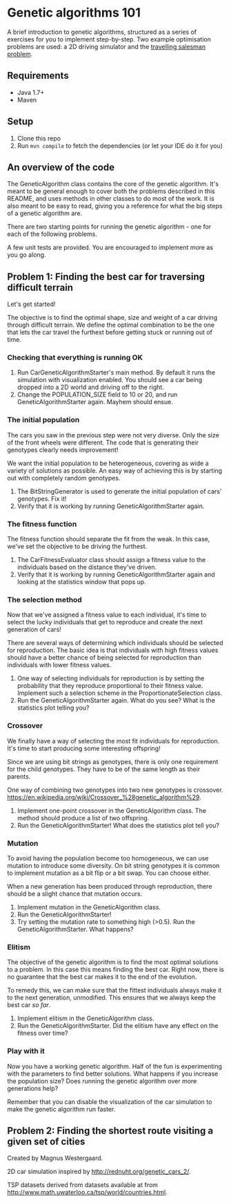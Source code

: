 # Genetic algorithms 101

A brief introduction to genetic algorithms, structured as a series of exercises for you to implement step-by-step. Two example optimisation problems are used: a 2D driving simulator and the [travelling salesman problem][tsp-link].

## Requirements
* Java 1.7+
* Maven

## Setup
1. Clone this repo
2. Run `mvn compile` to fetch the dependencies (or let your IDE do it for you)

## An overview of the code
The GeneticAlgorithm class contains the core of the genetic algorithm. It's meant to be general enough to cover both the problems described in this README, and uses methods in other classes to do most of the work. It is also meant to be easy to read, giving you a reference for what the big steps of a genetic algorithm are.

There are two starting points for running the genetic algorithm - one for each of the following problems.

A few unit tests are provided. You are encouraged to implement more as you go along.

## Problem 1: Finding the best car for traversing difficult terrain

Let's get started! 

The objective is to find the optimal shape, size and weight of a car driving through difficult terrain. We define the optimal combination to be the one that lets the car travel the furthest before getting stuck or running out of time.

### Checking that everything is running OK
1. Run CarGeneticAlgorithmStarter's main method. By default it runs the simulation with visualization enabled. You should see a car being dropped into a 2D world and driving off to the right.
2. Change the POPULATION_SIZE field to 10 or 20, and run GeneticAlgorithmStarter again. Mayhem should ensue.

### The initial population
The cars you saw in the previous step were not very diverse. Only the size of the front wheels were different. The code that is generating their genotypes clearly needs improvement!

We want the initial population to be heterogeneous, covering as wide a variety of solutions as possible. An easy way of achieving this is by starting out with completely random genotypes.

1. The BitStringGenerator is used to generate the initial population of cars' genotypes. Fix it! 
2. Verify that it is working by running GeneticAlgorithmStarter again.

### The fitness function
The fitness function should separate the fit from the weak. In this case, we've set the objective to be driving the furthest.

1. The CarFitnessEvaluator class should assign a fitness value to the individuals based on the distance they've driven.
2. Verify that it is working by running GeneticAlgorithmStarter again and looking at the statistics window that pops up. 

### The selection method
Now that we've assigned a fitness value to each individual, it's time to select the lucky individuals that get to reproduce and create the next generation of cars!

There are several ways of determining which individuals should be selected for reproduction. The basic idea is that individuals with high fitness values should have a better chance of being selected for reproduction than individuals with lower fitness values.

1. One way of selecting individuals for reproduction is by setting the probability that they reproduce proportional to their fitness value. Implement such a selection scheme in the ProportionateSelection class.
2. Run the GeneticAlgorithmStarter again. What do you see? What is the statistics plot telling you?

### Crossover
We finally have a way of selecting the most fit individuals for reproduction. It's time to start producing some interesting offspring!

Since we are using bit strings as genotypes, there is only one requirement for the child genotypes. They have to be of the same length as their parents.

One way of combining two genotypes into two new genotypes is crossover. https://en.wikipedia.org/wiki/Crossover_%28genetic_algorithm%29.

1. Implement one-point crossover in the GeneticAlgorithm class. The method should produce a list of two offspring.
2. Run the GeneticAlgorithmStarter! What does the statistics plot tell you?

### Mutation
To avoid having the population become too homogeneous, we can use mutation to introduce some diversity. On bit string genotypes it is common to implement mutation as a bit flip or a bit swap. You can choose either.

When a new generation has been produced through reproduction, there should be a slight chance that mutation occurs.

1. Implement mutation in the GeneticAlgorithm class.
2. Run the GeneticAlgorithmStarter! 
3. Try setting the mutation rate to something high (>0.5). Run the GeneticAlgorithmStarter. What happens?

### Elitism
The objective of the genetic algorithm is to find the most optimal solutions to a problem. In this case this means finding the best car. Right now, there is no guarantee that the best car makes it to the end of the evolution. 

To remedy this, we can make sure that the fittest individuals always make it to the next generation, unmodified. This ensures that we always keep the best car _so far_.

1. Implement elitism in the GeneticAlgorithm class.
2. Run the GeneticAlgorithmStarter. Did the elitism have any effect on the fitness over time?

### Play with it
Now you have a working genetic algorithm. Half of the fun is experimenting with the parameters to find better solutions. What happens if you increase the population size? Does running the genetic algorithm over more generations help?

Remember that you can disable the visualization of the car simulation to make the genetic algorithm run faster. 


## Problem 2: Finding the shortest route visiting a given set of cities



Created by Magnus Westergaard.


2D car simulation inspired by http://rednuht.org/genetic_cars_2/.

TSP datasets derived from datasets available at from http://www.math.uwaterloo.ca/tsp/world/countries.html.


[tsp-link]: https://en.wikipedia.org/wiki/Travelling_salesman_problem